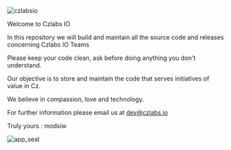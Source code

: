 
![czlabsio](https://user-images.githubusercontent.com/29111227/207590072-0ca7f387-b9d5-4882-a01d-56a2a2f13bcd.png)



Welcome to Czlabs IO

In this repository we will build and maintain all the source code and releases concerning Czlabs IO Teams


Please keep your code clean, ask before doing anything you don't understand. 

Our objective is to store and maintain the code that serves initiatives of value in Cz.






We believe in compassion, love and technology.


For further information please email us at dev@czlabs.io

Truly yours : 
modsiw

![app_seal](https://user-images.githubusercontent.com/29111227/207590637-31d94ce6-e101-4fb7-9807-789ae3a16f6c.png)



